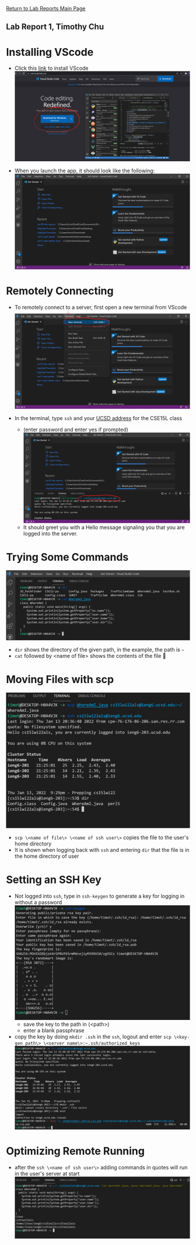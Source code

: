 [Return to Lab Reports Main Page](../index.md)
## Lab Report 1, Timothy Chu


# Installing VScode
* Click this [link](https://code.visualstudio.com/) to install VScode
![VSCode1](VSCodeDownloadPage.png)

* When you launch the app, it should look like the following:
![VSCode2](VSCodeAppLaunch.png)

#  Remotely Connecting
* To remotely connect to a server, first open a new terminal from VScode
![RemotelyConnecting1](VSCodeOpenTerminal.png)

* In the terminal, type ``ssh`` and your [UCSD address](https://sdacs.ucsd.edu/~icc/index.php) for the CSE15L class 
  * (enter password and enter yes if prompted)
![RemotelyConnecting2](TerminalSsh.png)
  * It should greet you with a Hello message signaling you that you are logged into the server.
 
# Trying Some Commands
 ![Commands](CommandLineCommands.png)
 * ``dir`` shows the directory of the given path, in the example, the path is ``~``
 * ``cat`` followed by \<name of file\> shows the contents of the file 📂 
 
# Moving Files with scp
 ![scp](scp.png)
 * ``scp \<name of file\> \<name of ssh user\>`` copies the file to the user's home directory
 * It is shown when logging back with ``ssh`` and entering ``dir`` that the file is in the home directory of user

# Setting an SSH Key
* Not logged into ``ssh``, type in ``ssh-keygen`` to generate a key for logging in without a password
![key-gen](key-gen.png)
  * save the key to the path in (\<path\>)
  * enter a blank passphrase
* copy the key by doing ``mkdir .ssh`` in the ``ssh``, logout and enter ``scp \<key-gen path\> \<server name\>:~.ssh/authorized_keys``
![copykey](copykey.png)

# Optimizing Remote Running
* after the ``ssh \<name of ssh user\>`` adding commands in quotes will run in the user's server at start
![shortcuts](shortcuts.png)
